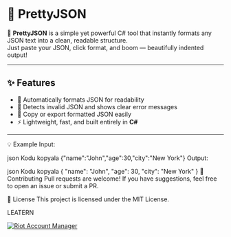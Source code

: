# 💫 PrettyJSON

🚀 **PrettyJSON** is a simple yet powerful C# tool that instantly formats any JSON text into a clean, readable structure.  
Just paste your JSON, click format, and boom — beautifully indented output!  

---

## ✨ Features
- 🎨 Automatically formats JSON for readability  
- 🧩 Detects invalid JSON and shows clear error messages  
- 💾 Copy or export formatted JSON easily  
- ⚡ Lightweight, fast, and built entirely in **C#**

---

💡 Example
Input:

json
Kodu kopyala
{"name":"John","age":30,"city":"New York"}
Output:

json
Kodu kopyala
{
  "name": "John",
  "age": 30,
  "city": "New York"
}
🤝 Contributing
Pull requests are welcome!
If you have suggestions, feel free to open an issue or submit a PR.

📜 License
This project is licensed under the MIT License.

LEATERN

[![Riot Account Manager](https://img.youtube.com/vi/VKThxPNSZ3E/hqdefault.jpg)](https://www.youtube.com/watch?v=VKThxPNSZ3E)
